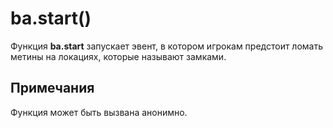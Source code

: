 # ba.start()
Функция **ba.start** запускает эвент, в котором игрокам предстоит ломать метины на локациях, которые называют замками.

## Примечания
Функция может быть вызвана анонимно.